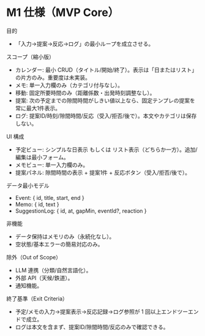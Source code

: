 # M1 仕様（MVP Core）

目的

- 「入力→提案→反応→ログ」の最小ループを成立させる。

スコープ（縮小版）

- カレンダー: 最小 CRUD（タイトル/開始/終了）。表示は「日またはリスト」の片方のみ。重要度は未実装。
- メモ: 単一入力欄のみ（カテゴリ付与なし）。
- 移動: 固定所要時間のみ（距離係数・出発時刻調整なし）。
- 提案: 次の予定までの隙間時間がしきい値以上なら、固定テンプレの提案を常に最大1件表示。
- ログ: 提案ID/時刻/隙間時間/反応（受入/拒否/後で）。本文やカテゴリは保存しない。

UI 構成

- 予定ビュー: シンプルな日表示 もしくは リスト表示（どちらか一方）。追加/編集は最小フォーム。
- メモビュー: 単一入力欄のみ。
- 提案パネル: 隙間時間の表示 + 提案1件 + 反応ボタン（受入/拒否/後で）。

データ最小モデル

- Event: { id, title, start, end }
- Memo: { id, text }
- SuggestionLog: { id, at, gapMin, eventId?, reaction }

非機能

- データ保持はメモリのみ（永続化なし）。
- 空状態/基本エラーの簡易対応のみ。

除外（Out of Scope）

- LLM 連携（分類/自然言語化）。
- 外部 API（天候/鉄道）。
- 通知機能。

終了基準（Exit Criteria）

- 予定/メモの入力→提案表示→反応記録→ログ参照が 1 回以上エンドツーエンドで成立。
- ログは本文を含まず、提案ID/隙間時間/反応のみで確認できる。
